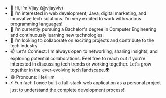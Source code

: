- 👋 Hi, I’m Vijay (@vijayviv)
- 👀 I’m interested in web development, Java, digital marketing, and innovative tech solutions. I’m very excited to work with various programming languages!
- 🌱 I’m currently pursuing a Bachelor's degree in Computer Engineering and continuously learning new technologies.
- 💞️ I’m looking to collaborate on exciting projects and contribute to the tech industry.
- 📫 Let's Connect: I'm always open to networking, sharing insights, and exploring potential collaborations. Feel free to reach out if you're interested in discussing tech trends or working together. Let's grow together in the ever-evolving tech landscape.🌍
- 😄 Pronouns: He/Him
- ⚡ Fun fact: I once built a full-stack web application as a personal project just to understand the complete development process!

<!---
vijayviv/vijayviv is a ✨ special ✨ repository because its `README.md` (this file) appears on your GitHub profile.
You can click the Preview link to take a look at your changes.
--->
